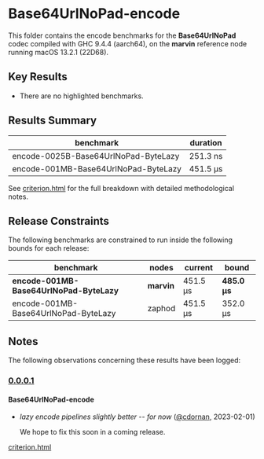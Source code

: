 # Base64UrlNoPad-encode

This folder contains the encode benchmarks for the **Base64UrlNoPad** codec compiled with GHC 9.4.4 (aarch64), on the 
**marvin** reference node running macOS 13.2.1 (22D68).

## Key Results

* There are no highlighted benchmarks.

## Results Summary

| benchmark                            | duration |
| ------------------------------------ | -------- |
| encode-0025B-Base64UrlNoPad-ByteLazy | 251.3 ns |
| encode-001MB-Base64UrlNoPad-ByteLazy | 451.5 μs |

See [criterion.html](criterion.html) for the full breakdown with detailed methodological notes.

## Release Constraints

The following benchmarks are constrained to run inside the following bounds for each release:

| benchmark                                | nodes      | current  | bound        |
| ---------------------------------------- | ---------- | -------- | ------------ |
| **encode-001MB-Base64UrlNoPad-ByteLazy** | **marvin** | 451.5 μs | **485.0 μs** |
| encode-001MB-Base64UrlNoPad-ByteLazy     | zaphod     | 451.5 μs | 352.0 μs     |

## Notes

The following observations concerning these results have been logged:

### [0.0.0.1]

#### Base64UrlNoPad-encode

* _lazy encode pipelines slightly better -- for now_ ([@cdornan], 2023-02-01)

    We hope to fix this soon in a coming release.

[Unreleased]: <https://github.com/cdornan/polymede-benchmarks>
[0.0.0.1]: <https://github.com/cdornan/polymede-benchmarks>
[@cdornan]: <https://github.com/cdornan>

[criterion.html](criterion.html)

